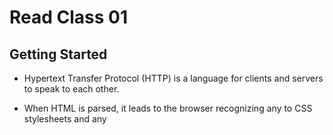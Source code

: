 # Read Class 01

## Getting Started

- Hypertext Transfer Protocol (HTTP) is a language for clients and servers to speak to each other.

- When HTML is parsed, it leads to the browser recognizing any **<link>** to CSS stylesheets and any **<Script>** to any JS files in that order.

- To add an image you can search through Google images, and to reduce the chances of violating copyrights click on the *tools* button, then *Usage righs*, and choose *Creative Commons*.

- let string = "This is a string";
- let number = 24;

- Variables are containers that stores values. You declare variables with *var*, *let*, *const*.